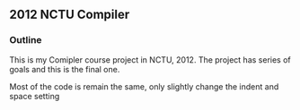 ## 2012 NCTU Compiler

### Outline

This is my Comipler course project in NCTU, 2012. The project has series of goals and this is the final one.

Most of the code is remain the same, only slightly change the indent and space setting
